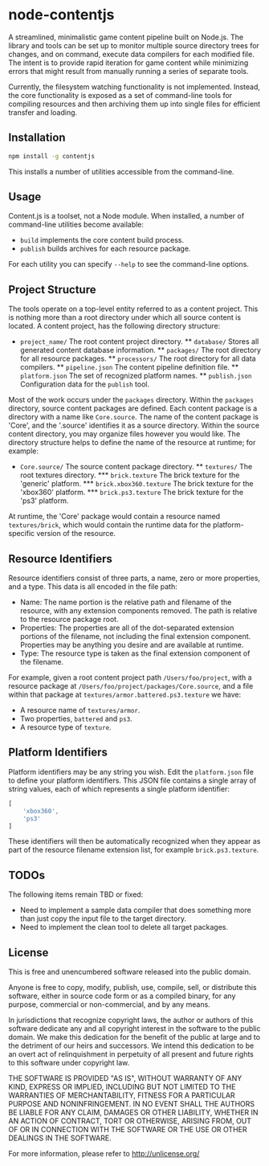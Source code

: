 node-contentjs
==============

A streamlined, minimalistic game content pipeline built on Node.js. The library
and tools can be set up to monitor multiple source directory trees for changes,
and on command, execute data compilers for each modified file. The intent is to
provide rapid iteration for game content while minimizing errors that might
result from manually running a series of separate tools.

Currently, the filesystem watching functionality is not implemented. Instead,
the core functionality is exposed as a set of command-line tools for compiling
resources and then archiving them up into single files for efficient transfer
and loading.

Installation
------------
```bash
npm install -g contentjs
```
This installs a number of utilities accessible from the command-line.

Usage
-----
Content.js is a toolset, not a Node module. When installed, a number of
command-line utilities become available:

 * `build` implements the core content build process.
 * `publish` builds archives for each resource package.

For each utility you can specify `--help` to see the command-line options.

Project Structure
-----------------
The tools operate on a top-level entity referred to as a content project. This
is nothing more than a root directory under which all source content is located.
A content project, has the following directory structure:

 * `project_name/` The root content project directory.
 ** `database/` Stores all generated content database information.
 ** `packages/` The root directory for all resource packages.
 ** `processors/` The root directory for all data compilers.
 ** `pipeline.json` The content pipeline definition file.
 ** `platform.json` The set of recognized platform names.
 ** `publish.json` Configuration data for the `publish` tool.

Most of the work occurs under the `packages` directory. Within the `packages`
directory, source content packages are defined. Each content package is a
directory with a name like `Core.source`. The name of the content package is
'Core', and the '.source' identifies it as a source directory. Within the source
content directory, you may organize files however you would like. The directory
structure helps to define the name of the resource at runtime; for example:

 * `Core.source/` The source content package directory.
 ** `textures/` The root textures directory.
 *** `brick.texture` The brick texture for the 'generic' platform.
 *** `brick.xbox360.texture` The brick texture for the 'xbox360' platform.
 *** `brick.ps3.texture` The brick texture for the 'ps3' platform.

At runtime, the 'Core' package would contain a resource named `textures/brick`,
which would contain the runtime data for the platform-specific version of the
resource.

Resource Identifiers
--------------------
Resource identifiers consist of three parts, a name, zero or more properties,
and a type. This data is all encoded in the file path:

 * Name: The name portion is the relative path and filename of the resource,
 with any extension components removed. The path is relative to the resource
 package root.
 * Properties: The properties are all of the dot-separated extension portions
 of the filename, not including the final extension component. Properties may
 be anything you desire and are available at runtime.
 * Type: The resource type is taken as the final extension component of the
 filename.

For example, given a root content project path `/Users/foo/project`, with a
resource package at `/Users/foo/project/packages/Core.source`, and a file
within that package at `textures/armor.battered.ps3.texture` we have:

 * A resource name of `textures/armor`.
 * Two properties, `battered` and `ps3`.
 * A resource type of `texture`.

Platform Identifiers
--------------------
Platform identifiers may be any string you wish. Edit the `platform.json` file
to define your platform identifiers. This JSON file contains a single array of
string values, each of which represents a single platform identifier:

```js
[
    'xbox360',
    'ps3'
]
```

These identifiers will then be automatically recognized when they appear as
part of the resource filename extension list, for example `brick.ps3.texture`.

TODOs
-----

The following items remain TBD or fixed:

 * Need to implement a sample data compiler that does something more than just
   copy the input file to the target directory.
 * Need to implement the clean tool to delete all target packages.

License
-------

This is free and unencumbered software released into the public domain.

Anyone is free to copy, modify, publish, use, compile, sell, or distribute this
software, either in source code form or as a compiled binary, for any purpose,
commercial or non-commercial, and by any means.

In jurisdictions that recognize copyright laws, the author or authors of this
software dedicate any and all copyright interest in the software to the public
domain. We make this dedication for the benefit of the public at large and to
the detriment of our heirs and successors. We intend this dedication to be an
overt act of relinquishment in perpetuity of all present and future rights to
this software under copyright law.

THE SOFTWARE IS PROVIDED "AS IS", WITHOUT WARRANTY OF ANY KIND, EXPRESS OR
IMPLIED, INCLUDING BUT NOT LIMITED TO THE WARRANTIES OF MERCHANTABILITY,
FITNESS FOR A PARTICULAR PURPOSE AND NONINFRINGEMENT. IN NO EVENT SHALL THE
AUTHORS BE LIABLE FOR ANY CLAIM, DAMAGES OR OTHER LIABILITY, WHETHER IN AN
ACTION OF CONTRACT, TORT OR OTHERWISE, ARISING FROM, OUT OF OR IN CONNECTION
WITH THE SOFTWARE OR THE USE OR OTHER DEALINGS IN THE SOFTWARE.

For more information, please refer to <http://unlicense.org/>
